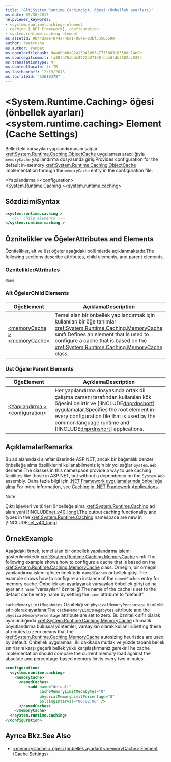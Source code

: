 ```yaml
---
title: '&lt;System.Runtime.Caching&gt; öğesi (önbellek ayarları)'
ms.date: 03/30/2017
helpviewer_keywords:
- <system.runtime.caching> element
- caching [.NET Framework], configuration
- system.runtime.caching element
ms.assetid: 9b44daee-874a-4bd1-954e-83bf53565590
author: rpetrusha
ms.author: ronpet
ms.openlocfilehash: daa08bb8a92a13941093a77f580318558dc14e9c
ms.sourcegitcommit: fa38fe76abdc8972e37138fcb4dfdb3502ac5394
ms.translationtype: MT
ms.contentlocale: tr-TR
ms.lasthandoff: 12/19/2018
ms.locfileid: "53610378"
---
```

# <a name="ltsystemruntimecachinggt-element-cache-settings"></a><span data-ttu-id="627e2-102">&lt;System.Runtime.Caching&gt; öğesi (önbellek ayarları)</span><span class="sxs-lookup"><span data-stu-id="627e2-102">&lt;system.runtime.caching&gt; Element (Cache Settings)</span></span>
<span data-ttu-id="627e2-103">Bellekteki varsayılan yapılandırmasını sağlar <xref:System.Runtime.Caching.ObjectCache> uygulaması aracılığıyla `memoryCache` yapılandırma dosyasında giriş.</span><span class="sxs-lookup"><span data-stu-id="627e2-103">Provides configuration for the default in-memory <xref:System.Runtime.Caching.ObjectCache> implementation through the `memoryCache` entry in the configuration file.</span></span>  
  
 <span data-ttu-id="627e2-104">\<Yapılandırma ></span><span class="sxs-lookup"><span data-stu-id="627e2-104">\<configuration></span></span>  
<span data-ttu-id="627e2-105">\<System.Runtime.Caching ></span><span class="sxs-lookup"><span data-stu-id="627e2-105">\<system.runtime.caching></span></span>  
  
## <a name="syntax"></a><span data-ttu-id="627e2-106">Sözdizimi</span><span class="sxs-lookup"><span data-stu-id="627e2-106">Syntax</span></span>  
  
```xml  
<system.runtime.caching >  
   <!-- child elements -->  
</system.runtime.caching >  
```  
  
## <a name="attributes-and-elements"></a><span data-ttu-id="627e2-107">Öznitelikler ve Öğeler</span><span class="sxs-lookup"><span data-stu-id="627e2-107">Attributes and Elements</span></span>  
 <span data-ttu-id="627e2-108">Öznitelikler, alt ve üst öğeler aşağıdaki bölümlerde açıklanmaktadır.</span><span class="sxs-lookup"><span data-stu-id="627e2-108">The following sections describe attributes, child elements, and parent elements.</span></span>  
  
### <a name="attributes"></a><span data-ttu-id="627e2-109">Öznitelikler</span><span class="sxs-lookup"><span data-stu-id="627e2-109">Attributes</span></span>  
 `None`  
  
### <a name="child-elements"></a><span data-ttu-id="627e2-110">Alt Öğeler</span><span class="sxs-lookup"><span data-stu-id="627e2-110">Child Elements</span></span>  
  
|<span data-ttu-id="627e2-111">Öğe</span><span class="sxs-lookup"><span data-stu-id="627e2-111">Element</span></span>|<span data-ttu-id="627e2-112">Açıklama</span><span class="sxs-lookup"><span data-stu-id="627e2-112">Description</span></span>|  
|-------------|-----------------|  
|[<span data-ttu-id="627e2-113">\<memoryCache ></span><span class="sxs-lookup"><span data-stu-id="627e2-113">\<memoryCache></span></span>](../../../../../docs/framework/configure-apps/file-schema/runtime/memorycache-element-cache-settings.md)|<span data-ttu-id="627e2-114">Temel alan bir önbellek yapılandırmak için kullanılan bir öğe tanımlar <xref:System.Runtime.Caching.MemoryCache> sınıfı.</span><span class="sxs-lookup"><span data-stu-id="627e2-114">Defines an element that is used to configure a cache that is based on the <xref:System.Runtime.Caching.MemoryCache> class.</span></span>|  
  
### <a name="parent-elements"></a><span data-ttu-id="627e2-115">Üst Öğeler</span><span class="sxs-lookup"><span data-stu-id="627e2-115">Parent Elements</span></span>  
  
|<span data-ttu-id="627e2-116">Öğe</span><span class="sxs-lookup"><span data-stu-id="627e2-116">Element</span></span>|<span data-ttu-id="627e2-117">Açıklama</span><span class="sxs-lookup"><span data-stu-id="627e2-117">Description</span></span>|  
|-------------|-----------------|  
|[<span data-ttu-id="627e2-118">\<Yapılandırma ></span><span class="sxs-lookup"><span data-stu-id="627e2-118">\<configuration></span></span>](../../../../../docs/framework/configure-apps/file-schema/configuration-element.md)|<span data-ttu-id="627e2-119">Her yapılandırma dosyasında ortak dil çalışma zamanı tarafından kullanılan kök öğesini belirtir ve [!INCLUDE[dnprdnshort](../../../../../includes/dnprdnshort-md.md)] uygulamalar.</span><span class="sxs-lookup"><span data-stu-id="627e2-119">Specifies the root element in every configuration file that is used by the common language runtime and [!INCLUDE[dnprdnshort](../../../../../includes/dnprdnshort-md.md)] applications.</span></span>|  
  
## <a name="remarks"></a><span data-ttu-id="627e2-120">Açıklamalar</span><span class="sxs-lookup"><span data-stu-id="627e2-120">Remarks</span></span>  
 <span data-ttu-id="627e2-121">Bu ad alanındaki sınıflar üzerinde ASP.NET, ancak bir bağımlılık benzer önbelleğe alma özelliklerini kullanabilmeniz için bir yol sağlar `System.Web` derleme.</span><span class="sxs-lookup"><span data-stu-id="627e2-121">The classes in this namespace provide a way to use caching facilities like those in ASP.NET, but without a dependency on the `System.Web` assembly.</span></span> <span data-ttu-id="627e2-122">Daha fazla bilgi için [.NET Framework uygulamalarında önbelleğe alma](../../../../../docs/framework/performance/caching-in-net-framework-applications.md).</span><span class="sxs-lookup"><span data-stu-id="627e2-122">For more information, see [Caching in .NET Framework Applications](../../../../../docs/framework/performance/caching-in-net-framework-applications.md).</span></span>  
  
> [!NOTE]
>  <span data-ttu-id="627e2-123">Çıktı işlevleri ve türleri önbelleğe alma <xref:System.Runtime.Caching> ad alanı yeni [!INCLUDE[net_v40_long](../../../../../includes/net-v40-long-md.md)].</span><span class="sxs-lookup"><span data-stu-id="627e2-123">The output caching functionality and types in the <xref:System.Runtime.Caching> namespace are new in [!INCLUDE[net_v40_long](../../../../../includes/net-v40-long-md.md)].</span></span>  
  
## <a name="example"></a><span data-ttu-id="627e2-124">Örnek</span><span class="sxs-lookup"><span data-stu-id="627e2-124">Example</span></span>  
 <span data-ttu-id="627e2-125">Aşağıdaki örnek, temel alan bir önbellek yapılandırma işlemi gösterilmektedir <xref:System.Runtime.Caching.MemoryCache> sınıfı.</span><span class="sxs-lookup"><span data-stu-id="627e2-125">The following example shows how to configure a cache that is based on the <xref:System.Runtime.Caching.MemoryCache> class.</span></span> <span data-ttu-id="627e2-126">Örneğin, bir örneğini yapılandırma işlemi gösterilmektedir `namedCaches` önbellek girişi.</span><span class="sxs-lookup"><span data-stu-id="627e2-126">The example shows how to configure an instance of the `namedCaches` entry for memory cache.</span></span> <span data-ttu-id="627e2-127">Önbellek adı ayarlayarak varsayılan önbellek girişi adına ayarlanır `name` "varsayılan" özniteliği.</span><span class="sxs-lookup"><span data-stu-id="627e2-127">The name of the cache is set to the default cache entry name by setting the `name` attribute to "default".</span></span>  
  
 <span data-ttu-id="627e2-128">`cacheMemoryLimitMegabytes` Özniteliği ve `physicalMemoryPercentage` öznitelik sıfır olarak ayarlanır.</span><span class="sxs-lookup"><span data-stu-id="627e2-128">The `cacheMemoryLimitMegabytes` attribute and the `physicalMemoryPercentage` attribute are set to zero.</span></span> <span data-ttu-id="627e2-129">Bu öznitelik sıfır olarak ayarlandığında <xref:System.Runtime.Caching.MemoryCache> otomatik boyutlandırma buluşsal yöntemler, varsayılan olarak kullanılır.</span><span class="sxs-lookup"><span data-stu-id="627e2-129">Setting these attributes to zero means that the <xref:System.Runtime.Caching.MemoryCache> autosizing heuristics are used by default.</span></span> <span data-ttu-id="627e2-130">Önbellek uygulaması, iki dakikada mutlak ve yüzde tabanlı bellek sınırlarını karşı geçerli bellek yükü karşılaştırmanız gerekir.</span><span class="sxs-lookup"><span data-stu-id="627e2-130">The cache implementation should compare the current memory load against the absolute and percentage-based memory limits every two minutes.</span></span>  
  
```xml  
<configuration>  
  <system.runtime.caching>  
    <memoryCache>  
      <namedCaches>  
          <add name="default"   
               cacheMemoryLimitMegabytes="0"   
               physicalMemoryLimitPercentage="0"  
               pollingInterval="00:02:00" />  
      </namedCaches>  
    </memoryCache>  
  </system.runtime.caching>  
</configuration>  
```  
  
## <a name="see-also"></a><span data-ttu-id="627e2-131">Ayrıca Bkz.</span><span class="sxs-lookup"><span data-stu-id="627e2-131">See Also</span></span>  
- [<span data-ttu-id="627e2-132">\<memoryCache > öğesi (önbellek ayarları)</span><span class="sxs-lookup"><span data-stu-id="627e2-132">\<memoryCache> Element (Cache Settings)</span></span>](../../../../../docs/framework/configure-apps/file-schema/runtime/memorycache-element-cache-settings.md)

